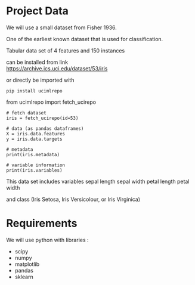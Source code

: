 # Project Data

We will use a small dataset from Fisher 1936.

One of the earliest known dataset that is used for classification.

Tabular data set of 4 features and 150 instances

can be installed from link  
https://archive.ics.uci.edu/dataset/53/iris

or directly be imported with

```
pip install ucimlrepo

```

from ucimlrepo import fetch_ucirepo

```
# fetch dataset
iris = fetch_ucirepo(id=53)

# data (as pandas dataframes)
X = iris.data.features
y = iris.data.targets

# metadata
print(iris.metadata)

# variable information
print(iris.variables)

```

This data set includes variables
sepal length
sepal width
petal length
petal width

and class (Iris Setosa, Iris Versicolour, or Iris Virginica)

# Requirements

We will use python with libraries :

- scipy
- numpy
- matplotlib
- pandas
- sklearn
